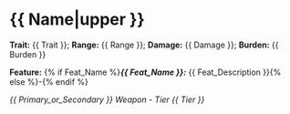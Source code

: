 # {{ Name|upper }}

**Trait:** {{ Trait }}; **Range:** {{ Range }}; **Damage:** {{ Damage }}; **Burden:** {{ Burden }}

**Feature:** {% if Feat_Name %}***{{ Feat_Name }}:*** {{ Feat_Description }}{% else %}-{% endif %}

*{{ Primary_or_Secondary }} Weapon - Tier {{ Tier }}*
